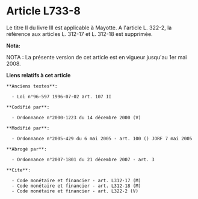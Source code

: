 # Article L733-8

Le titre II du livre III est applicable à Mayotte. A l'article L. 322-2, la référence aux articles L. 312-17 et L. 312-18 est
supprimée.

**Nota:**

NOTA : La présente version de cet article est en vigueur jusqu'au 1er mai 2008.

**Liens relatifs à cet article**

	**Anciens textes**:

	  - Loi n°96-597 1996-07-02 art. 107 II

	**Codifié par**:

	  - Ordonnance n°2000-1223 du 14 décembre 2000 (V)

	**Modifié par**:

	  - Ordonnance n°2005-429 du 6 mai 2005 - art. 100 () JORF 7 mai 2005

	**Abrogé par**:

	  - Ordonnance n°2007-1801 du 21 décembre 2007 - art. 3

	**Cite**:

	  - Code monétaire et financier - art. L312-17 (M)
	  - Code monétaire et financier - art. L312-18 (M)
	  - Code monétaire et financier - art. L322-2 (V)
